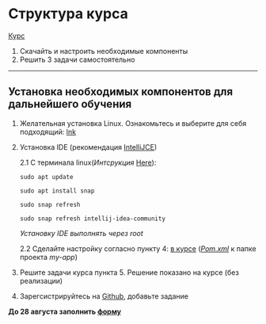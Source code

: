 # Структура курса
[Курс](https://ais-school.notion.site/f82f87c3f5d549128c860d2cc3b01be1)
1. Скачайть и настроить необходимые компоненты
2. Решить 3 задачи самостоятельно
***

## Установка необходимых компонентов для дальнейшего обучения
1. Желательная установка Linux. Ознакомьтесь и выберите для себя подходящий: [lnk](https://skillbox.ru/media/code/luchshie-distributivy-linux-kakuyu-versiyu-operatsionnoy-sistemy-vybrat/)
2. Установка IDE (рекомендация [IntelliJCE](https://www.jetbrains.com/idea/download/?section=linux))
   
	2.1 С терминала linux(*Интсрукция* [Here](https://www.jetbrains.com/help/idea/update.html#d3fe7716)):
   
	`sudo apt update`

	`sudo apt install snap`

	`sudo snap refresh`

	`sudo snap refresh intellij-idea-community`
	
	*Установку IDE выполнять через root*

	2.2 Сделайте настройку согласно пункту 4: [в курсе](https://ais-school.notion.site/f82f87c3f5d549128c860d2cc3b01be1) ([*Pom.xml*](https://github.com/StudentPNZGTU/Others/blob/main/pom.xml) к папке проекта *my-app*)
   
4. Решите задачи курса пункта 5. Решение показано на курсе (без реализации)
5. Зарегсистрируйтесь на [Github](https://github.com/), добавьте задание 

**До 28 августа заполнить [форму](https://forms.gle/JDYFVheYUkdjJiA6A)**

